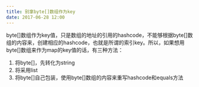 ```yaml
---
title: 别拿byte[]数组作为key
date: 2017-06-28 12:00
---
```

byte[]数组作为key值，只是数组的地址的引用的hashcode，不能够根据byte[]数组的内容来，创建相应的hashcode，也就是所谓的索引key。所以，如果想用byte[]数组来作为map的key值的话，有三种方法：

1. 将byte[]，先转化为string
2. 将采用list<byte>
3. 将byte[]自己包装，使用byte[]数组的内容来重写hashcode和equals方法

